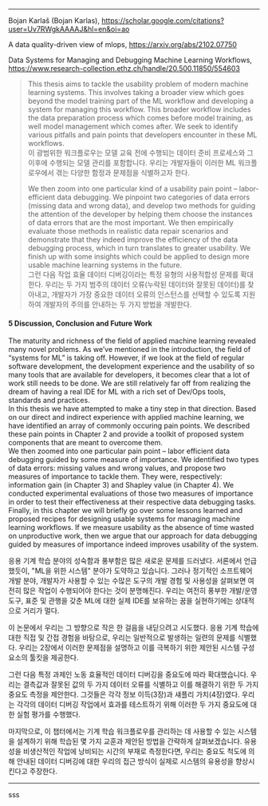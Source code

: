 

***
Bojan Karlaš (Bojan Karlas), https://scholar.google.com/citations?user=Uv7RWgkAAAAJ&hl=en&oi=ao

A data quality-driven view of mlops, https://arxiv.org/abs/2102.07750

Data Systems for Managing and Debugging Machine Learning Workflows, https://www.research-collection.ethz.ch/handle/20.500.11850/554603

>This thesis aims to tackle the usability problem of modern machine learning systems. This involves taking a broader view which goes beyond the model training part of the ML workflow and developing a system for managing this workflow. This broader workflow includes the data preparation process which comes before model training, as well model management which comes after. We seek to identify various pitfalls and pain points that developers encounter in these ML workflows.  
>이 광범위한 워크플로우는 모델 교육 전에 수행되는 데이터 준비 프로세스와 그 이후에 수행되는 모델 관리를 포함합니다. 우리는 개발자들이 이러한 ML 워크플로우에서 겪는 다양한 함정과 문제점을 식별하고자 한다.  
>
>We then zoom into one particular kind of a usability pain point – labor-efficient data debugging. We pinpoint two categories of data errors (missing data and wrong data), and develop two methods for guiding the attention of the developer by helping them choose the instances of data errors that are the most important. We then empirically evaluate those methods in realistic data repair scenarios and demonstrate that they indeed improve the efficiency of the data debugging process, which in turn translates to greater usability. We finish up with some insights which could be applied to design more usable machine learning systems in the future.  
>그런 다음 작업 효율 데이터 디버깅이라는 특정 유형의 사용적합성 문제를 확대한다. 우리는 두 가지 범주의 데이터 오류(누락된 데이터와 잘못된 데이터)를 찾아내고, 개발자가 가장 중요한 데이터 오류의 인스턴스를 선택할 수 있도록 지원하여 개발자의 주의를 안내하는 두 가지 방법을 개발한다.   

#### 5 Discussion, Conclusion and Future Work

The maturity and richness of the field of applied machine learning revealed many novel problems. As we’ve mentioned in the introduction, the field of “systems for ML” is taking off. However, if we look at the field of regular software development, the development experience and the usability of so many tools that are available for developers, it becomes clear that a lot of work still needs to be done. We are still relatively far off from realizing the dream of having a real IDE for ML with a rich set of Dev/Ops tools, standards and practices.  
In this thesis we have attempted to make a tiny step in that direction. Based on our direct and indirect experience with applied machine learning, we have identified an array of commonly occuring pain points. We described these pain points in Chapter 2 and provide a toolkit of proposed system components that are meant to overcome them.  
We then zoomed into one particular pain point – labor efficient data debugging guided by some measure of importance. We identified two types of data errors: missing values and wrong values, and propose two measures of importance to tackle them. They were, respectively: information gain (in Chapter 3) and Shapley value (in Chapter 4). We conducted experimental evaluations of those two measures of importance in order to test their effectiveness at their respective data debugging tasks.  
Finally, in this chapter we will briefly go over some lessons learned and proposed recipes for designing usable systems for managing machine learning workflows. If we measure usability as the absence of time wasted on unproductive work, then we argue that our approach for data debugging guided by measures of importance indeed improves usability of the system.

응용 기계 학습 분야의 성숙함과 풍부함은 많은 새로운 문제를 드러냈다. 서론에서 언급했듯이, "ML을 위한 시스템" 분야가 도약하고 있습니다. 그러나 정기적인 소프트웨어 개발 분야, 개발자가 사용할 수 있는 수많은 도구의 개발 경험 및 사용성을 살펴보면 여전히 많은 작업이 수행되어야 한다는 것이 분명해진다. 우리는 여전히 풍부한 개발/운영 도구, 표준 및 관행을 갖춘 ML에 대한 실제 IDE를 보유하는 꿈을 실현하기에는 상대적으로 거리가 멀다.

이 논문에서 우리는 그 방향으로 작은 한 걸음을 내딛으려고 시도했다. 응용 기계 학습에 대한 직접 및 간접 경험을 바탕으로, 우리는 일반적으로 발생하는 일련의 문제를 식별했다. 우리는 2장에서 이러한 문제점을 설명하고 이를 극복하기 위한 제안된 시스템 구성 요소의 툴킷을 제공한다.

그런 다음 특정 과제인 노동 효율적인 데이터 디버깅을 중요도에 따라 확대했습니다. 우리는 결측값과 잘못된 값의 두 가지 데이터 오류를 식별하고 이를 해결하기 위한 두 가지 중요도 측정을 제안한다. 그것들은 각각 정보 이득(3장)과 섀플리 가치(4장)였다. 우리는 각각의 데이터 디버깅 작업에서 효과를 테스트하기 위해 이러한 두 가지 중요도에 대한 실험 평가를 수행했다.

마지막으로, 이 챕터에서는 기계 학습 워크플로우를 관리하는 데 사용할 수 있는 시스템을 설계하기 위해 학습된 몇 가지 교훈과 제안된 방법을 간략하게 살펴보겠습니다. 유용성을 비생산적인 작업에 낭비되는 시간의 부재로 측정한다면, 우리는 중요도 척도에 의해 안내된 데이터 디버깅에 대한 우리의 접근 방식이 실제로 시스템의 유용성을 향상시킨다고 주장한다.
***

sss
